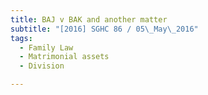 ```yaml
---
title: BAJ v BAK and another matter 
subtitle: "[2016] SGHC 86 / 05\_May\_2016"
tags:
  - Family Law
  - Matrimonial assets
  - Division

---
```


